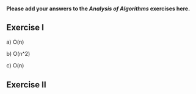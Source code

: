 #### Please add your answers to the ***Analysis of  Algorithms*** exercises here.

## Exercise I

a) O(n)


b) O(n^2)


c) O(n)

## Exercise II


